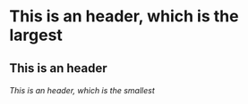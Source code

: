 # This is an  header, which is the largest
## This is an  header
###### This is an  header, which is the smallest
